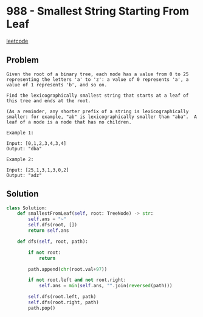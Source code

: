# 988 - Smallest String Starting From Leaf

[leetcode](https://leetcode.com/problems/smallest-string-starting-from-leaf/)

## Problem

    Given the root of a binary tree, each node has a value from 0 to 25 representing the letters 'a' to 'z': a value of 0 represents 'a', a value of 1 represents 'b', and so on.
    
    Find the lexicographically smallest string that starts at a leaf of this tree and ends at the root.
    
    (As a reminder, any shorter prefix of a string is lexicographically smaller: for example, "ab" is lexicographically smaller than "aba".  A leaf of a node is a node that has no children.
    
    Example 1:
    
    Input: [0,1,2,3,4,3,4]
    Output: "dba"
    
    Example 2:
    
    Input: [25,1,3,1,3,0,2]
    Output: "adz"

## Solution

```python
class Solution:
    def smallestFromLeaf(self, root: TreeNode) -> str:
        self.ans = "~"
        self.dfs(root, [])
        return self.ans

    def dfs(self, root, path):

        if not root:
            return

        path.append(chr(root.val+97))

        if not root.left and not root.right:
            self.ans = min(self.ans, "".join(reversed(path)))

        self.dfs(root.left, path)
        self.dfs(root.right, path)
        path.pop()
```
